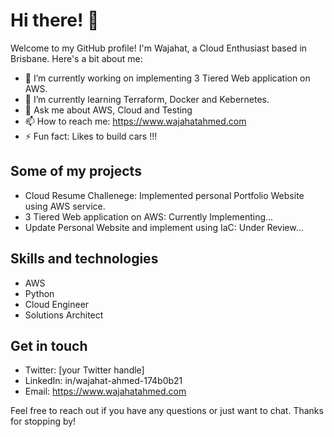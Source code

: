 # Hi there! 👋

Welcome to my GitHub profile! I'm Wajahat, a Cloud Enthusiast based in Brisbane. Here's a bit about me:

- 🔭 I’m currently working on implementing 3 Tiered Web application on AWS.
- 🌱 I’m currently learning Terraform, Docker and Kebernetes.
- 💬 Ask me about AWS, Cloud and Testing
- 📫 How to reach me: https://www.wajahatahmed.com
- ⚡ Fun fact: Likes to build cars !!!

## Some of my projects

- Cloud Resume Challenege: Implemented personal Portfolio Website using AWS service.
- 3 Tiered Web application on AWS: Currently Implementing...
- Update Personal Website and implement using IaC: Under Review...

## Skills and technologies

- AWS
- Python
- Cloud Engineer 
- Solutions Architect

## Get in touch

- Twitter: [your Twitter handle]
- LinkedIn: in/wajahat-ahmed-174b0b21
- Email: https://www.wajahatahmed.com

Feel free to reach out if you have any questions or just want to chat. Thanks for stopping by!
